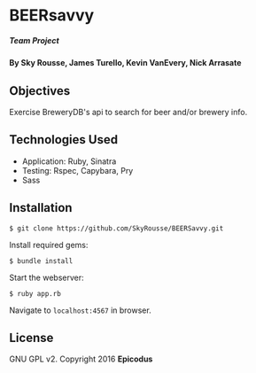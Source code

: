# BEERsavvy

##### Team Project

#### By Sky Rousse, James Turello, Kevin VanEvery, Nick Arrasate

## Objectives
Exercise BreweryDB's api to search for beer and/or brewery info.


## Technologies Used

* Application: Ruby, Sinatra
* Testing: Rspec, Capybara, Pry
* Sass

Installation
------------

```
$ git clone https://github.com/SkyRousse/BEERSavvy.git
```

Install required gems:
```
$ bundle install
```

Start the webserver:
```
$ ruby app.rb
```

Navigate to `localhost:4567` in browser.

License
-------

GNU GPL v2. Copyright 2016 **Epicodus**

